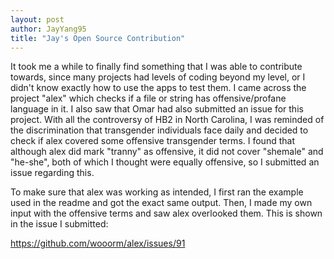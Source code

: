 ```yaml
---
layout: post
author: JayYang95
title: "Jay's Open Source Contribution"
---
```


It took me a while to finally find something that I was able to contribute towards, since many projects had levels of coding beyond my level, or I didn't know exactly how to use the apps to test them. I came across the project "alex" which checks if a file or string has offensive/profane language in it. I also saw that Omar had also submitted an issue for this project. With all the controversy of HB2 in North Carolina, I was reminded of the discrimination that transgender individuals face daily and decided to check if alex covered some offensive transgender terms. I found that although alex did mark "tranny" as offensive, it did not cover "shemale" and "he-she", both of which I thought were equally offensive, so I submitted an issue regarding this.

To make sure that alex was working as intended, I first ran the example used in the readme and got the exact same output. Then, I made my own input with the offensive terms and saw alex overlooked them. This is shown in the issue I submitted:

https://github.com/wooorm/alex/issues/91
